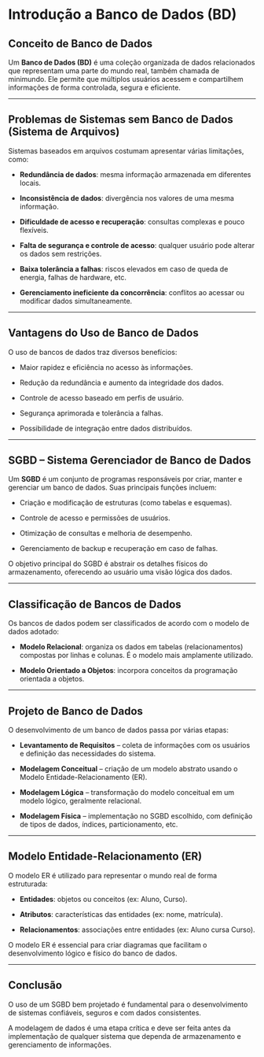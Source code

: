 # Introdução a Banco de Dados (BD)

## Conceito de Banco de Dados

Um **Banco de Dados (BD)** é uma coleção organizada de dados relacionados que representam uma parte do mundo real, também chamada de minimundo. Ele permite que múltiplos usuários acessem e compartilhem informações de forma controlada, segura e eficiente.

---

## Problemas de Sistemas sem Banco de Dados (Sistema de Arquivos)

Sistemas baseados em arquivos costumam apresentar várias limitações, como:

- **Redundância de dados**: mesma informação armazenada em diferentes locais.

- **Inconsistência de dados**: divergência nos valores de uma mesma informação.

- **Dificuldade de acesso e recuperação**: consultas complexas e pouco flexíveis.

- **Falta de segurança e controle de acesso**: qualquer usuário pode alterar os dados sem restrições.

- **Baixa tolerância a falhas**: riscos elevados em caso de queda de energia, falhas de hardware, etc.

- **Gerenciamento ineficiente da concorrência**: conflitos ao acessar ou modificar dados simultaneamente.

---

## Vantagens do Uso de Banco de Dados

O uso de bancos de dados traz diversos benefícios:

- Maior rapidez e eficiência no acesso às informações.

- Redução da redundância e aumento da integridade dos dados.

- Controle de acesso baseado em perfis de usuário.

- Segurança aprimorada e tolerância a falhas.

- Possibilidade de integração entre dados distribuídos.

---

##  SGBD – Sistema Gerenciador de Banco de Dados

Um **SGBD** é um conjunto de programas responsáveis por criar, manter e gerenciar um banco de dados. Suas principais funções incluem:

- Criação e modificação de estruturas (como tabelas e esquemas).

- Controle de acesso e permissões de usuários.

- Otimização de consultas e melhoria de desempenho.

- Gerenciamento de backup e recuperação em caso de falhas.

O objetivo principal do SGBD é abstrair os detalhes físicos do armazenamento, oferecendo ao usuário uma visão lógica dos dados.

---

## Classificação de Bancos de Dados

Os bancos de dados podem ser classificados de acordo com o modelo de dados adotado:

- **Modelo Relacional**: organiza os dados em tabelas (relacionamentos) compostas por linhas e colunas. É o modelo mais amplamente utilizado.

- **Modelo Orientado a Objetos**: incorpora conceitos da programação orientada a objetos.

---

## Projeto de Banco de Dados

O desenvolvimento de um banco de dados passa por várias etapas:

- **Levantamento de Requisitos** – coleta de informações com os usuários e definição das necessidades do sistema.

- **Modelagem Conceitual** – criação de um modelo abstrato usando o Modelo Entidade-Relacionamento (ER).

- **Modelagem Lógica** – transformação do modelo conceitual em um modelo lógico, geralmente relacional.

- **Modelagem Física** – implementação no SGBD escolhido, com definição de tipos de dados, índices, particionamento, etc.

---

## Modelo Entidade-Relacionamento (ER)

O modelo ER é utilizado para representar o mundo real de forma estruturada:

- **Entidades**: objetos ou conceitos (ex: Aluno, Curso).

- **Atributos**: características das entidades (ex: nome, matrícula).

- **Relacionamentos**: associações entre entidades (ex: Aluno cursa Curso).

O modelo ER é essencial para criar diagramas que facilitam o desenvolvimento lógico e físico do banco de dados.

---

## Conclusão

O uso de um SGBD bem projetado é fundamental para o desenvolvimento de sistemas confiáveis, seguros e com dados consistentes.

A modelagem de dados é uma etapa crítica e deve ser feita antes da implementação de qualquer sistema que dependa de armazenamento e gerenciamento de informações.
